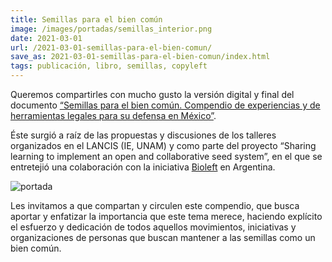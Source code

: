 ```yaml
---
title: Semillas para el bien común
image: /images/portadas/semillas_interior.png
date: 2021-03-01
url: /2021-03-01-semillas-para-el-bien-comun/
save_as: 2021-03-01-semillas-para-el-bien-comun/index.html
tags: publicación, libro, semillas, copyleft
---
```


Queremos compartirles con mucho gusto la versión digital y final del
documento [“Semillas para el bien común. Compendio de experiencias y de herramientas legales para su defensa en México”](/docs/semillas_para_el_bien_comun.pdf).

Éste surgió a raíz de las propuestas y discusiones de los talleres
organizados en el LANCIS (IE, UNAM) y como parte del proyecto “Sharing
learning to implement an open and collaborative seed system”, en el
que se entretejió una colaboración con la iniciativa [Bioleft](https://www.bioleft.org/) en
Argentina.

![portada](/images/semillas_para_el_bien_comun.png)

Les invitamos a que compartan y circulen este compendio, que busca
aportar y enfatizar la importancia que este tema merece, haciendo
explícito el esfuerzo y dedicación de todos aquellos movimientos,
iniciativas y organizaciones de personas que buscan mantener a las
semillas como un bien común.
